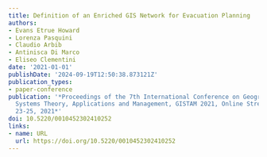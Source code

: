 ```yaml
---
title: Definition of an Enriched GIS Network for Evacuation Planning
authors:
- Evans Etrue Howard
- Lorenza Pasquini
- Claudio Arbib
- Antinisca Di Marco
- Eliseo Clementini
date: '2021-01-01'
publishDate: '2024-09-19T12:50:38.873121Z'
publication_types:
- paper-conference
publication: '*Proceedings of the 7th International Conference on Geographical Information
  Systems Theory, Applications and Management, GISTAM 2021, Online Streaming, April
  23-25, 2021*'
doi: 10.5220/0010452302410252
links:
- name: URL
  url: https://doi.org/10.5220/0010452302410252
---
```

